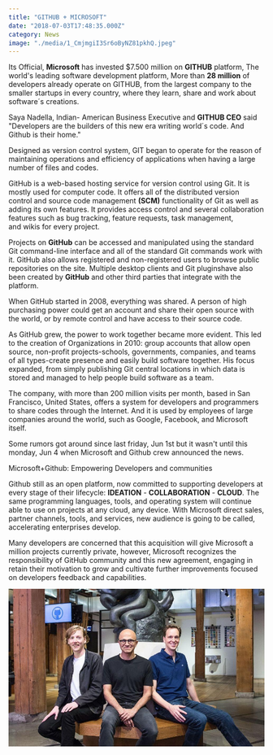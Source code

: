 ```yaml
---
title: "GITHUB + MICROSOFT"
date: "2018-07-03T17:48:35.000Z"
category: News
image: "./media/1_CmjmgiI3Sr6oByNZ81pkhQ.jpeg"
---
```


Its Official, **Microsoft** has invested $7.500 million on **GITHUB** platform, The world's leading software development platform, More than **28 million** of developers already operate on GITHUB, from the largest company to the smaller startups in every country, where they learn, share and work about software´s creations.

<block-quote>Saya Nadella, Indian- American Business Executive and **GITHUB CEO** said "Developers are the builders of this new era writing world´s code. And Github is their home."</block-quote>

Designed as version control system, GIT began to operate for the reason of maintaining operations and efficiency of applications when having a large number of files and codes.

GitHub is a web-based hosting service for version control using Git. It is mostly used for computer code. It offers all of the distributed version control and source code management **(SCM)** functionality of Git as well as adding its own features. It provides access control and several collaboration features such as bug tracking, feature requests, task management, and wikis for every project.   

Projects on **GitHub** can be accessed and manipulated using the standard Git command-line interface and all of the standard Git commands work with it. GitHub also allows registered and non-registered users to browse public repositories on the site. Multiple desktop clients and Git pluginshave also been created by **GitHub** and other third parties that integrate with the platform. 

When GitHub started in 2008, everything was shared. A person of high purchasing power could get an account and share their open source with the world, or by remote control and have access to their source code. 

As GitHub grew, the power to work together became more evident. This led to the creation of Organizations in 2010: group accounts that allow open source, non-profit projects-schools, governments, companies, and teams of all types-create presence and easily build software together. His focus expanded, from simply publishing Git central locations in which data is stored and managed to help people build software as a team. 

The company, with more than 200 million visits per month, based in San Francisco, United States, offers a system for developers and programmers to share codes through the Internet. And it is used by employees of large companies around the world, such as Google, Facebook, and Microsoft itself. 

Some rumors got around since last friday, Jun 1st but it wasn't until this monday, Jun 4 when Microsoft and Github crew announced the news.    

<title-4>Microsoft+Github: Empowering Developers and communities</title-4>

Github still as an open platform, now committed to supporting developers at every stage of their lifecycle: **IDEATION** \- **COLLABORATION** \- **CLOUD**. The same programming languages, tools, and operating system will continue able to use on projects at any cloud, any device. With Microsoft direct sales, partner channels, tools, and services, new audience is going to be called, accelerating enterprises develop. 

Many developers are concerned that this acquisition will give Microsoft a million projects currently private, however, Microsoft recognizes the responsibility of GitHub community and this new agreement, engaging in retain their motivation to grow and cultivate further improvements focused on developers feedback and capabilities.

![](./media/image312sad21.jpg)